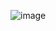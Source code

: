 ![image](https://github.com/oregonyuky/UNOESTE/assets/152916454/5d770bbf-a7bb-4794-96a2-b48a2930f907)
